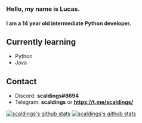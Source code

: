 ### Hello, my name is Lucas.  
#### I am a 14 year old intermediate Python developer.

## Currently learning  
* Python
* Java

## Contact  
* Discord: **scaldings#8694**  
* Telegram: **scaldings** or **https://t.me/scaldings/**  

[![scaldings's github stats](https://github-readme-stats.vercel.app/api?username=scaldings&show_icons=true)](https://github.com/anuraghazra/github-readme-stats)
[![scaldings's github stats](https://github-readme-stats.anuraghazra1.vercel.app/api/top-langs/?username=scaldings&layout=compact)](https://github.com/anuraghazra/github-readme-stats)
